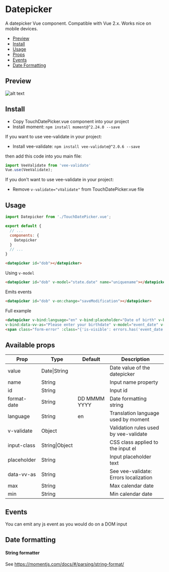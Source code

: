 # Datepicker

A datepicker Vue component. Compatible with Vue 2.x. Works nice on mobile devices.

- [Preview](#preview)
- [Install](#install)
- [Usage](#usage)
- [Props](#available-props)
- [Events](#events)
- [Date Formatting](#date-formatting)

## Preview

![alt text](https://github.com/styxyk/touch-datepicker/blob/master/preview.png "Preview")


## Install

- Copy TouchDatePicker.vue component into your project
- Install moment: `npm install moment@^2.24.0 --save`

If you want to use vee-validate in your project:
- Install vee-validate: `npm install vee-validate@^2.0.6 --save`

then add this code into you main file:
``` javascript
import VeeValidate from 'vee-validate'
Vue.use(VeeValidate);
```

If you don't want to use vee-validate in your project:
- Remove `v-validate="vValidate"` from TouchDatePicker.vue file

## Usage

``` javascript
import Datepicker from './TouchDatePicker.vue';

export default {
  // ...
  components: {
    Datepicker
  }
  // ...
}
```

``` html
<datepicker id="dob"></datepicker>
```

Using `v-model`
``` html
<datepicker id="dob" v-model="state.date" name="uniquename"></datepicker>
```

Emits events
``` html
<datepicker id="dob" v-on:change="saveModification"></datepicker>
```

Full example
``` html
<datepicker v-bind:language="en" v-bind:placeholder="Date of birth" v-bind:input-class="{'datepicker-input-reg': true, 'is-invalid-input': errors.has('event_date')}" v-bind:min="2000-01-01"  v-bind:max="2010-12-31" 
v-bind:data-vv-as="Please enter your birthdate" v-model="event_date" v-bind:v-validate="{required: true, date_format: 'YYYY-MM-DD'}" name="event_date" id="event_date" @change="saveChanges"></datepicker>
<span class="form-error" :class="{'is-visible': errors.has('event_date')}">{{ errors.first('event_date') }}</span>
```


## Available props

| Prop                          | Type            | Default     | Description                              |
|-------------------------------|-----------------|-------------|------------------------------------------|
| value                         | Date\|String    |             | Date value of the datepicker             |
| name                          | String          |             | Input name property                      |
| id                            | String          |             | Input id                                 |
| format-date                   | String          | DD MMMM YYYY| Date formatting string                   |
| language                      | String          | en          | Translation language used by moment      |
| v-validate                    | Object          |             | Validation rules used by vee-validate    |
| input-class                   | String\|Object  |             | CSS class applied to the input el        |
| placeholder                   | String          |             | Input placeholder text                   |
| data-vv-as                    | String          |             | See vee-validate: Errors localization    |
| max                           | String          |             | Max calendar date                        |
| min                           | String          |             | Min calendar date                        |


## Events

You can emit any js event as you would do on a DOM input


## Date formatting

#### String formatter

See https://momentjs.com/docs/#/parsing/string-format/

